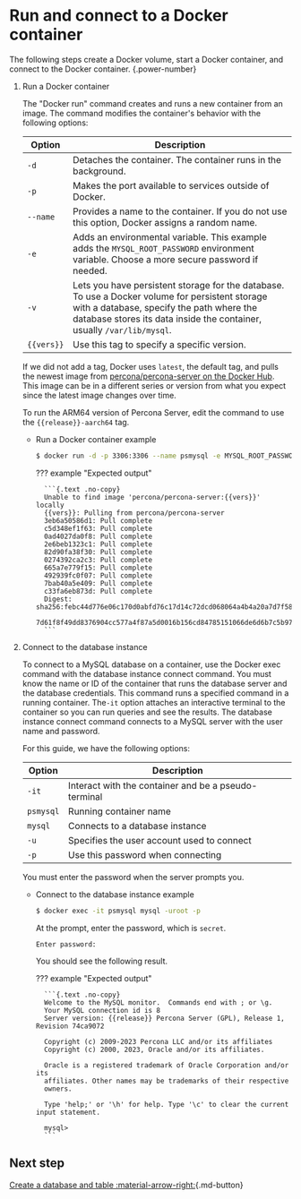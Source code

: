 # Run and connect to a Docker container

The following steps create a Docker volume, start a Docker container, and connect to the Docker container.
{.power-number}


1. Run a Docker container

    The "Docker run" command creates and runs a new container from an image. The command modifies the container's behavior with the following options: 

    | Option | Description |
    |---|---|
    | `-d` | Detaches the container. The container runs in the background. |
    | `-p` | Makes the port available to services outside of Docker. |
    | `--name` | Provides a name to the container. If you do not use this option, Docker assigns a random name. |
    | `-e` | Adds an environmental variable. This example adds the  ` MYSQL_ROOT_PASSWORD `  environment variable. Choose a more secure password if needed.|
    |  `-v` | Lets you have persistent storage for the database. <br> To use a Docker volume for persistent storage with a database, specify the path where the database stores its data inside the container, usually `/var/lib/mysql`. |
    | `{{vers}}` | Use this tag to specify a specific version.|

    If we did not add a tag, Docker uses `latest`, the default tag, and pulls the newest image from [percona/percona-server on the Docker Hub]. This image can be in a different series or version from what you expect since the latest image changes over time.
    
    To run the ARM64 version of Percona Server, edit the command to use the `{{release}}-aarch64` tag.

    * Run a Docker container example

        ```{.bash data-prompt="$"}
        $ docker run -d -p 3306:3306 --name psmysql -e MYSQL_ROOT_PASSWORD=secret -v myvol:/var/lib/mysql percona/percona-server:{{vers}}
        ```

        ??? example "Expected output"

            ```{.text .no-copy}
            Unable to find image 'percona/percona-server:{{vers}}' locally
            {{vers}}: Pulling from percona/percona-server
            3eb6a50586d1: Pull complete
            c5d348ef1f63: Pull complete
            0ad4027da0f8: Pull complete
            2e6beb1323c1: Pull complete
            82d90fa38f30: Pull complete
            0274392ca2c3: Pull complete
            665a7e779f15: Pull complete
            492939fc0f07: Pull complete
            7bab40a5e409: Pull complete
            c33fa6eb873d: Pull complete
            Digest: sha256:febc44d776e06c170d0abfd76c17d14c72dcd068064a4b4a20a7d7f58b4e6d5c
            7d61f8f49dd8376904cc577a4f87a5d0016b156cd84785151066de6d6b7c5b97
            ```

3. Connect to the database instance

    To connect to a MySQL database on a container, use the Docker exec command with the database instance connect command. You must know the name or ID of the container that runs the database server and the database credentials. This command runs a specified command in a running container. The`-it` option attaches an interactive terminal to the container so you can run queries and see the results. The database instance connect command connects to a MySQL server with the user name and password.

    For this guide, we have the following options:

    | Option    | Description |   
    | --- | --- |
    | `-it`        | Interact with the container and be a pseudo-terminal                               |
    | `psmysql` | Running container name                                                             |
    | `mysql`   | Connects to a database instance                                                    |
    | `-u`      | Specifies the user account used to connect                                         |
    | `-p`      | Use this password when connecting |

    You must enter the password when the server prompts you.

    * Connect to the database instance example
  
        ```{.bash data-prompt="$"}
        $ docker exec -it psmysql mysql -uroot -p
        ```

        At the prompt, enter the password, which is `secret`.

        ```{.text .no-copy}
        Enter password:
        ```

        You should see the following result.

        ??? example "Expected output"

            ```{.text .no-copy}
            Welcome to the MySQL monitor.  Commands end with ; or \g.
            Your MySQL connection id is 8
            Server version: {{release}} Percona Server (GPL), Release 1, Revision 74ca9072

            Copyright (c) 2009-2023 Percona LLC and/or its affiliates
            Copyright (c) 2000, 2023, Oracle and/or its affiliates.

            Oracle is a registered trademark of Oracle Corporation and/or its
            affiliates. Other names may be trademarks of their respective
            owners.

            Type 'help;' or '\h' for help. Type '\c' to clear the current input statement.

            mysql>
            ```

## Next step

[Create a database and table :material-arrow-right:](quickstart-database.md){.md-button}


[Percona Server for MySQL documentation]: https://docs.percona.com/percona-server/8.0/

[percona/percona-server on the Docker Hub]: https://hub.docker.com/r/percona/percona-server
